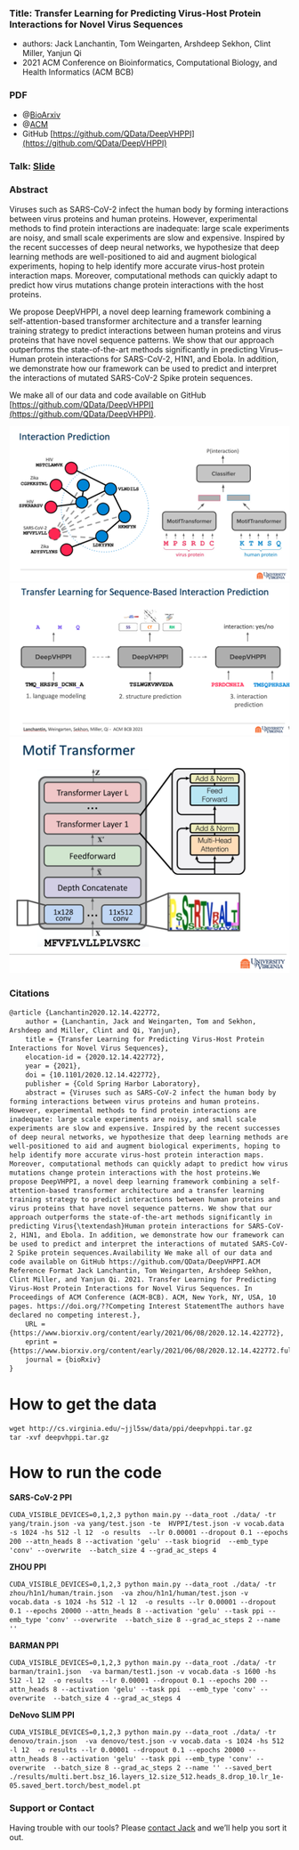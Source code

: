 ### Title: Transfer Learning for Predicting Virus-Host Protein Interactions for Novel Virus Sequences

+ authors: Jack Lanchantin, Tom Weingarten, Arshdeep Sekhon, Clint Miller, Yanjun Qi
+ 2021 ACM Conference on Bioinformatics, Computational Biology, and Health Informatics (ACM BCB)


### PDF

- @[BioArxiv](https://www.biorxiv.org/content/10.1101/2020.12.14.422772v2)
- @[ACM](https://dl.acm.org/doi/abs/10.1145/3459930.3469527)
- GitHub [https://github.com/QData/DeepVHPPI](https://github.com/QData/DeepVHPPI)


### Talk: [Slide](https://docs.google.com/presentation/d/1LfSVsZ2hSy7F-AVXt1WIUfT2Qsw-db7VITZhmifAniQ/edit)


### Abstract

Viruses such as SARS-CoV-2 infect the human body by forming interactions between virus proteins and human proteins. However, experimental methods to find protein interactions are inadequate: large scale experiments are noisy, and small scale experiments are slow and expensive. Inspired by the recent successes of deep neural networks, we hypothesize that deep learning methods are well-positioned to aid and augment biological experiments, hoping to help identify more accurate virus-host protein interaction maps. Moreover, computational methods can quickly adapt to predict how virus mutations change protein interactions with the host proteins.

We propose DeepVHPPI, a novel deep learning framework combining a self-attention-based transformer architecture and a transfer learning training strategy to predict interactions between human proteins and virus proteins that have novel sequence patterns. We show that our approach outperforms the state-of-the-art methods significantly in predicting Virus–Human protein interactions for SARS-CoV-2, H1N1, and Ebola. In addition, we demonstrate how our framework can be used to predict and interpret the interactions of mutated SARS-CoV-2 Spike protein sequences.

We make all of our data and code available on GitHub [https://github.com/QData/DeepVHPPI](https://github.com/QData/DeepVHPPI).


![demo1](zmedia/deepVH2.png)
![demo2](zmedia/deepVH3.png)
![demo3](zmedia/deepVH4.png)


### Citations

```
@article {Lanchantin2020.12.14.422772,
	author = {Lanchantin, Jack and Weingarten, Tom and Sekhon, Arshdeep and Miller, Clint and Qi, Yanjun},
	title = {Transfer Learning for Predicting Virus-Host Protein Interactions for Novel Virus Sequences},
	elocation-id = {2020.12.14.422772},
	year = {2021},
	doi = {10.1101/2020.12.14.422772},
	publisher = {Cold Spring Harbor Laboratory},
	abstract = {Viruses such as SARS-CoV-2 infect the human body by forming interactions between virus proteins and human proteins. However, experimental methods to find protein interactions are inadequate: large scale experiments are noisy, and small scale experiments are slow and expensive. Inspired by the recent successes of deep neural networks, we hypothesize that deep learning methods are well-positioned to aid and augment biological experiments, hoping to help identify more accurate virus-host protein interaction maps. Moreover, computational methods can quickly adapt to predict how virus mutations change protein interactions with the host proteins.We propose DeepVHPPI, a novel deep learning framework combining a self-attention-based transformer architecture and a transfer learning training strategy to predict interactions between human proteins and virus proteins that have novel sequence patterns. We show that our approach outperforms the state-of-the-art methods significantly in predicting Virus{\textendash}Human protein interactions for SARS-CoV-2, H1N1, and Ebola. In addition, we demonstrate how our framework can be used to predict and interpret the interactions of mutated SARS-CoV-2 Spike protein sequences.Availability We make all of our data and code available on GitHub https://github.com/QData/DeepVHPPI.ACM Reference Format Jack Lanchantin, Tom Weingarten, Arshdeep Sekhon, Clint Miller, and Yanjun Qi. 2021. Transfer Learning for Predicting Virus-Host Protein Interactions for Novel Virus Sequences. In Proceedings of ACM Conference (ACM-BCB). ACM, New York, NY, USA, 10 pages. https://doi.org/??Competing Interest StatementThe authors have declared no competing interest.},
	URL = {https://www.biorxiv.org/content/early/2021/06/08/2020.12.14.422772},
	eprint = {https://www.biorxiv.org/content/early/2021/06/08/2020.12.14.422772.full.pdf},
	journal = {bioRxiv}
}

```

# How to get the data
```
wget http://cs.virginia.edu/~jjl5sw/data/ppi/deepvhppi.tar.gz
tar -xvf deepvhppi.tar.gz
```

# How to run the code 

**SARS-CoV-2 PPI**
```
CUDA_VISIBLE_DEVICES=0,1,2,3 python main.py --data_root ./data/ -tr yang/train.json -va yang/test.json -te  HVPPI/test.json -v vocab.data -s 1024 -hs 512 -l 12  -o results  --lr 0.00001 --dropout 0.1 --epochs 200 --attn_heads 8 --activation 'gelu' --task biogrid  --emb_type 'conv' --overwrite  --batch_size 4 --grad_ac_steps 4
```

**ZHOU PPI**
```
CUDA_VISIBLE_DEVICES=0,1,2,3 python main.py --data_root ./data/ -tr zhou/h1n1/human/train.json  -va zhou/h1n1/human/test.json -v vocab.data -s 1024 -hs 512 -l 12  -o results --lr 0.00001 --dropout 0.1 --epochs 20000 --attn_heads 8 --activation 'gelu' --task ppi --emb_type 'conv' --overwrite  --batch_size 8 --grad_ac_steps 2 --name '' 
```

**BARMAN PPI**
```
CUDA_VISIBLE_DEVICES=0,1,2,3 python main.py --data_root ./data/ -tr barman/train1.json  -va barman/test1.json -v vocab.data -s 1600 -hs 512 -l 12  -o results  --lr 0.00001 --dropout 0.1 --epochs 200 --attn_heads 8 --activation 'gelu' --task ppi  --emb_type 'conv' --overwrite  --batch_size 4 --grad_ac_steps 4
```

**DeNovo SLIM PPI**
```
CUDA_VISIBLE_DEVICES=0,1,2,3 python main.py --data_root ./data/ -tr denovo/train.json  -va denovo/test.json -v vocab.data -s 1024 -hs 512 -l 12  -o results --lr 0.00001 --dropout 0.1 --epochs 20000 --attn_heads 8 --activation 'gelu' --task ppi --emb_type 'conv' --overwrite  --batch_size 8 --grad_ac_steps 2 --name '' --saved_bert ./results/multi.bert.bsz_16.layers_12.size_512.heads_8.drop_10.lr_1e-05.saved_bert.torch/best_model.pt
```


### Support or Contact

Having trouble with our tools? Please [contact Jack](mailto:jacklanchantin@gmail.com) and we’ll help you sort it out.
